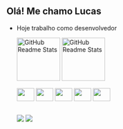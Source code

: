 ## Olá! Me chamo Lucas
- Hoje trabalho como desenvolvedor
  <div>
    <img width="100px" src="https://github-readme-stats.vercel.app/api?username=Peixooto&show_icons=true&theme=dracula&include_all_commits=true&count_private=true" align="center" alt="GitHub Readme Stats" />
     <img width="100px" src="https://github-readme-stats.vercel.app/api/top-langs/?username=Peixooto&layout=compact&langs_count=16&theme=dracula" align="center" alt="GitHub Readme Stats" />
  </div>

  <div stryle="display: inline_block"><br>
  <img height="30" width="40" src="https://cdn.jsdelivr.net/gh/devicons/devicon/icons/angularjs/angularjs-original.svg" />
  <img height="30" width="40" src="https://cdn.jsdelivr.net/gh/devicons/devicon/icons/css3/css3-original.svg" />
  <img height="30" width="40" src="https://cdn.jsdelivr.net/gh/devicons/devicon/icons/html5/html5-original.svg" />
  <img height="30" width="40" src="https://cdn.jsdelivr.net/gh/devicons/devicon/icons/javascript/javascript-original.svg" />
  <img height="30" width="40" src="https://cdn.jsdelivr.net/gh/devicons/devicon/icons/python/python-original.svg" />
  </div>
  
  ##

  <div>
    <a href="https://www.linkedin.com/in/lucaspeixotodev/" target="_blank"><img src="https://img.shields.io/badge/-LinkedIn-%230077B5?style=for-the-badge&logo=linkedin&logoColor=white" target="_blank"></a>
    <a href="mailto:lucas.peixotodev@outlook.com" ><img src="https://img.shields.io/badge/Microsoft_Outlook-0078D4?style=for-the-badge&logo=microsoft-outlook&logoColor=white"></a>
  </div>
  
